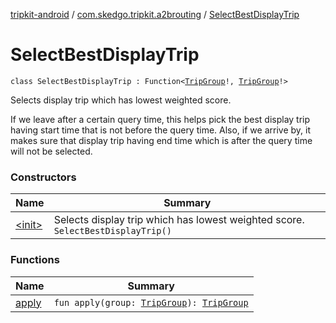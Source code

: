 [tripkit-android](../../index.md) / [com.skedgo.tripkit.a2brouting](../index.md) / [SelectBestDisplayTrip](./index.md)

# SelectBestDisplayTrip

`class SelectBestDisplayTrip : Function<`[`TripGroup`](../../skedgo.tripkit.routing/-trip-group/index.md)`!, `[`TripGroup`](../../skedgo.tripkit.routing/-trip-group/index.md)`!>`

Selects display trip which has lowest weighted score.

 If we leave after a certain query time, this helps pick the best display trip having start time that is not before the query time. Also, if we arrive by, it makes sure that display trip having end time which is after the query time will not be selected.

### Constructors

| Name | Summary |
|---|---|
| [&lt;init&gt;](-init-.md) | Selects display trip which has lowest weighted score. `SelectBestDisplayTrip()` |

### Functions

| Name | Summary |
|---|---|
| [apply](apply.md) | `fun apply(group: `[`TripGroup`](../../skedgo.tripkit.routing/-trip-group/index.md)`): `[`TripGroup`](../../skedgo.tripkit.routing/-trip-group/index.md) |
